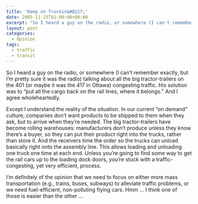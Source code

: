 ```yaml
---
title: 'Keep on Truckin&#8217;'
date: 2005-11-15T01:00:00+00:00
excerpt: "So I heard a guy on the radio, or somewhere (I can't remember exactly, but I'm pretty sure it was the radio) talking"
layout: post
categories:
  - Opinion
tags:
  - traffic
  - transit
---
```

So I heard a guy on the radio, or somewhere (I can&#8217;t remember exactly, but I&#8217;m pretty sure it was the radio) talking about all the big tractor-trailers on the 401 (or maybe it was the 417 in Ottawa) congesting traffic. His solution was to &#8220;put all the cargo back on the rail lines, where it belongs.&#8221; And I agree wholeheartedly.

Except I understand the reality of the situation. In our current &#8220;on demand&#8221; culture, companies don&#8217;t want products to be shipped to them when they ask, but to arrive when they&#8217;re needed. The big tractor-trailers have become rolling warehouses: manufacturers don&#8217;t produce unless they know there&#8217;s a buyer, so they can put their product right into the trucks, rather than store it. And the receivers time the order so the trucks can unload basically right onto the assembly line. This allows loading and unloading one truck one time at each end. Unless you&#8217;re going to find some way to get the rail cars up to the loading dock doors, you&#8217;re stuck with a traffic-congesting, yet very efficient, process.

I&#8217;m definitely of the opinion that we need to focus on either more mass transportation (e.g., trains, buses, subways) to alleviate traffic problems, or we need fuel-efficient, non-polluting flying cars. Hmm &#8230; I think one of those is easier than the other &#8230;